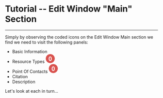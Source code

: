 # Tutorial -- Edit Window "Main" Section
---

Simply by observing the coded icons on the <span class="md-window">Edit Window</span> <span class="md-section">Main</span> section we find we need to visit the following panels: 
  * <span class="md-panel">Basic Information</span> <i class="fa fa-asterisk required"> </i>
  * <span class="md-panel">Resource Types</span> ![](/assets/bullets/count-red.png)
  * <span class="md-panel">Point Of Contacts</span> ![](/assets/bullets/count-red.png)
  * <span class="md-panel">Citation</span> <i class="fa fa-asterisk required"> </i>
  * <span class="md-panel">Description</span> <i class="fa fa-asterisk required"> </i>
  
Let's look at each in turn...
